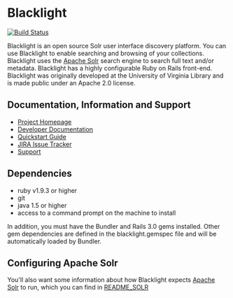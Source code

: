 # Blacklight

[![Build Status](https://travis-ci.org/projectblacklight/blacklight.png?branch=master)](https://travis-ci.org/projectblacklight/blacklight)

Blacklight is an open source Solr user interface discovery platform.
You can use Blacklight to enable searching and browsing of your collections.
Blacklight uses the [Apache Solr](http://lucene.apache.org/solr) search engine
to search full text and/or metadata.  Blacklight has a highly
configurable Ruby on Rails front-end. Blacklight was originally developed at
the University of Virginia Library and is made public under an Apache 2.0 license. 


## Documentation, Information and Support

* [Project Homepage](http://projectblacklight.org)
* [Developer Documentation](https://github.com/projectblacklight/blacklight/wiki)
* [Quickstart Guide](https://github.com/projectblacklight/blacklight/wiki/Quickstart)
* [JIRA Issue Tracker](http://jira.projectblacklight.org/jira/secure/Dashboard.jspa)
* [Support](http://projectblacklight.org/support.html)

## Dependencies

* ruby v1.9.3 or higher 
* git
* java 1.5 or higher
* access to a command prompt on the machine to install

In addition, you must have the Bundler and Rails 3.0 gems installed. Other gem dependencies are defined in the blacklight.gemspec file and will be automatically loaded by Bundler.

## Configuring Apache Solr 
You'll also want some information about how Blacklight expects [Apache Solr](http://lucene.apache.org/solr ) to run, which you can find in [README_SOLR](https://github.com/projectblacklight/blacklight/wiki/README_SOLR)
